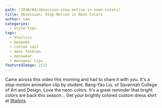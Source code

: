 ```yaml
---
path: /2010/04/obsession-stop-motion-in-neon-colors/
title: Obsession: Stop-Motion in Neon Colors
author: sam
categories: 
  - style-tips
tags: 
  - 9tailors
  - bespoke
  - custom suit
  - mens fashion
  - menswear
  - menswear tips
featuredImage: 2112
---
```

Came across this video this morning and had to share it with you. It's a stop-motion animation clip by student, Bang-Yao Liu, of Savannah College of Art and Design. Love the neon colors. It's a great reminder that bright colors are back this season...  Get your brightly colored custom dress shirt at [9tailors](http://www.blogger.com/beta.9tailors.com).